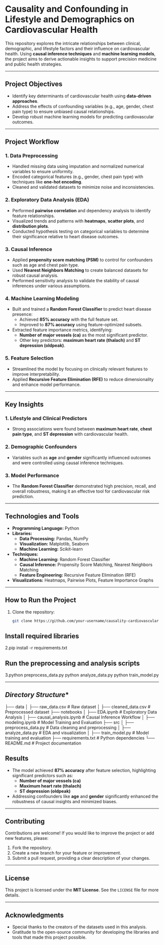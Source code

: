 # **Causality and Confounding in Lifestyle and Demographics on Cardiovascular Health**

This repository explores the intricate relationships between clinical, demographic, and lifestyle factors and their influence on cardiovascular health. Using **causal inference techniques** and **machine learning models**, the project aims to derive actionable insights to support precision medicine and public health strategies.

---

## **Project Objectives**
- Identify key determinants of cardiovascular health using **data-driven approaches**.
- Address the effects of confounding variables (e.g., age, gender, chest pain type) to ensure unbiased causal relationships.
- Develop robust machine learning models for predicting cardiovascular outcomes.

---

## **Project Workflow**

### 1. **Data Preprocessing**
- Handled missing data using imputation and normalized numerical variables to ensure uniformity.
- Encoded categorical features (e.g., gender, chest pain type) with techniques like **one-hot encoding**.
- Cleaned and validated datasets to minimize noise and inconsistencies.

### 2. **Exploratory Data Analysis (EDA)**
- Performed **pairwise correlation** and dependency analysis to identify feature relationships.
- Visualized trends and patterns with **heatmaps**, **scatter plots**, and **distribution plots**.
- Conducted hypothesis testing on categorical variables to determine their significance relative to heart disease outcomes.

### 3. **Causal Inference**
- Applied **propensity score matching (PSM)** to control for confounders such as age and chest pain type.
- Used **Nearest Neighbors Matching** to create balanced datasets for robust causal analysis.
- Performed sensitivity analysis to validate the stability of causal inferences under various assumptions.

### 4. **Machine Learning Modeling**
- Built and trained a **Random Forest Classifier** to predict heart disease presence:
  - Achieved **85% accuracy** with the full feature set.
  - Improved to **87% accuracy** using feature-optimized subsets.
- Extracted feature importance metrics, identifying:
  - **Number of major vessels (ca)** as the most significant predictor.
  - Other key predictors: **maximum heart rate (thalach)** and **ST depression (oldpeak)**.

### 5. **Feature Selection**
- Streamlined the model by focusing on clinically relevant features to improve interpretability.
- Applied **Recursive Feature Elimination (RFE)** to reduce dimensionality and enhance model performance.

---

## **Key Insights**
### **1. Lifestyle and Clinical Predictors**
- Strong associations were found between **maximum heart rate**, **chest pain type**, and **ST depression** with cardiovascular health.

### **2. Demographic Confounders**
- Variables such as **age** and **gender** significantly influenced outcomes and were controlled using causal inference techniques.

### **3. Model Performance**
- The **Random Forest Classifier** demonstrated high precision, recall, and overall robustness, making it an effective tool for cardiovascular risk prediction.

---

## **Technologies and Tools**
- **Programming Language:** Python
- **Libraries:**
  - **Data Processing:** Pandas, NumPy
  - **Visualization:** Matplotlib, Seaborn
  - **Machine Learning:** Scikit-learn
- **Techniques:**
  - **Machine Learning:** Random Forest Classifier
  - **Causal Inference:** Propensity Score Matching, Nearest Neighbors Matching
  - **Feature Engineering:** Recursive Feature Elimination (RFE)
- **Visualizations:** Heatmaps, Pairwise Plots, Feature Importance Graphs

---

## **How to Run the Project**
1. Clone the repository:
   ```bash
   git clone https://github.com/your-username/causality-cardiovascular-health.git
## **Install required libraries**
2.pip install -r requirements.txt
## **Run the preprocessing and analysis scripts**
3.python preprocess_data.py
python analyze_data.py
python train_model.py

---

## *Directory Structure**
├── data
│   ├── raw_data.csv            # Raw dataset
│   ├── cleaned_data.csv        # Preprocessed dataset
├── notebooks
│   ├── EDA.ipynb               # Exploratory Data Analysis
│   ├── causal_analysis.ipynb   # Causal Inference Workflow
│   ├── modeling.ipynb          # Model Training and Evaluation
├── src
│   ├── preprocess_data.py      # Data cleaning and preprocessing
│   ├── analyze_data.py         # EDA and visualization
│   ├── train_model.py          # Model training and evaluation
├── requirements.txt            # Python dependencies
└── README.md                   # Project documentation

## **Results**
- The model achieved **87% accuracy** after feature selection, highlighting significant predictors such as:
  - **Number of major vessels (ca)**
  - **Maximum heart rate (thalach)**
  - **ST depression (oldpeak)**
- Addressing confounders like **age** and **gender** significantly enhanced the robustness of causal insights and minimized biases.

---

## **Contributing**
Contributions are welcome! If you would like to improve the project or add new features, please:
1. Fork the repository.
2. Create a new branch for your feature or improvement.
3. Submit a pull request, providing a clear description of your changes.

---

## **License**
This project is licensed under the **MIT License**. See the `LICENSE` file for more details.

---

## **Acknowledgments**
- Special thanks to the creators of the datasets used in this analysis.
- Gratitude to the open-source community for developing the libraries and tools that made this project possible.
